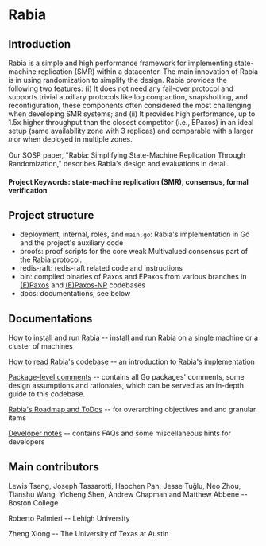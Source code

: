 # Rabia

## Introduction

Rabia is a simple and high performance framework for implementing state-machine replication (SMR) within a datacenter. 
The main innovation of Rabia is in using randomization to simplify the design. Rabia provides the following two features: 
(i) It does not need any fail-over protocol and supports trivial auxiliary protocols like log compaction, snapshotting, 
and reconfiguration, these components often considered the most challenging when developing SMR systems; and (ii) It
provides high performance, up to 1.5x higher throughput than the closest competitor (i.e., EPaxos) in an ideal setup 
(same availability zone with 3 replicas) and comparable with a larger 𝑛 or when deployed in multiple zones. 

Our SOSP paper, "Rabia: Simplifying State-Machine Replication
Through Randomization," describes Rabia's design and evaluations in detail.

#### Project Keywords: state-machine replication (SMR), consensus, formal verification

## Project structure
- deployment, internal, roles, and `main.go`: Rabia's implementation in Go and the project's auxiliary code
- proofs: proof scripts for the core weak Multivalued consensus part of the Rabia protocol.
- redis-raft: redis-raft related code and instructions
- bin: compiled binaries of Paxos and EPaxos from various branches in [(E)Paxos](https://github.com/zhouaea/epaxos) and 
  [(E)Paxos-NP](https://github.com/zhouaea/epaxos-single) codebases
- docs: documentations, see below

## Documentations

[How to install and run Rabia](docs/run-rabia.md) -- install and run Rabia on a single machine or a cluster of machines

[How to read Rabia's codebase](docs/read-rabia.md) -- an introduction to Rabia's implementation

[Package-level comments](docs/package-level-comments.md) -- contains all Go packages' comments, some design assumptions
and rationales, which can be served as an in-depth guide to this codebase. 

[Rabia's Roadmap and ToDos](docs/rabia-todo.md) -- for overarching objectives and and granular items

[Developer notes](docs/notes-for-developers.md) -- contains FAQs and some miscellaneous hints for developers

## Main contributors

Lewis Tseng, Joseph Tassarotti, Haochen Pan, Jesse Tuğlu, 
Neo Zhou, Tianshu Wang, Yicheng Shen, Andrew Chapman and Matthew Abbene -- Boston College

Roberto Palmieri -- Lehigh University

Zheng Xiong -- The University of Texas at Austin

